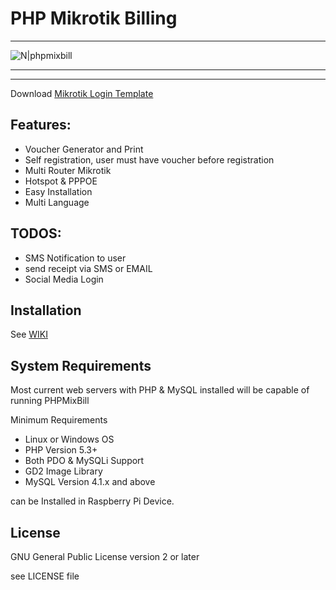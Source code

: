 # PHP Mikrotik Billing 
----

![N|phpmixbill](http://4.bp.blogspot.com/-3OWL5OI7pqU/VjocUDdzMDI/AAAAAAAAAiA/s_XJN0_mDlk/s640/Screenshot_8.png)

----

---- 

Download [Mikrotik Login Template](https://github.com/ibnux/phpmixbill-mikrotik-login-template)



Features:
----
- Voucher Generator and Print
- Self registration, user must have voucher before registration
- Multi Router Mikrotik
- Hotspot & PPPOE
- Easy Installation
- Multi Language

TODOS:
----

- SMS Notification to user
- send receipt via SMS or EMAIL
- Social Media Login

Installation
----
See [WIKI](https://github.com/ibnux/phpmixbill/wiki/Instalation)


System Requirements
----
Most current web servers with PHP & MySQL installed will be capable of running PHPMixBill

Minimum Requirements
- Linux or Windows OS
- PHP Version 5.3+
- Both PDO & MySQLi Support
- GD2 Image Library
- MySQL Version 4.1.x and above

can be Installed in Raspberry Pi Device.

License
----

GNU General Public License version 2 or later

see LICENSE file

